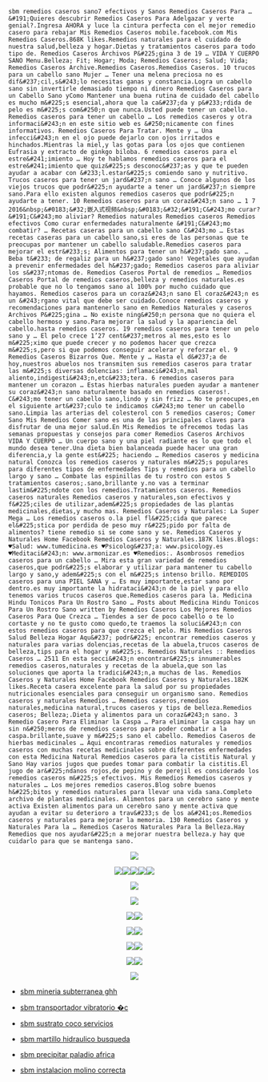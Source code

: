 
```
sbm remedios caseros sano7 efectivos y Sanos Remedios Caseros Para … &#191;Quieres descubrir Remedios Caseros Para Adelgazar y verte genial?.Ingresa AHORA y luce la cintura perfecta con el mejor remedio casero para rebajar Mis Remedios Caseros mobile.facebook.com Mis Remedios Caseros.868K likes.Remedios naturales para el cuidado de nuestra salud,belleza y hogar.Dietas y tratamientos caseros para todo tipo de. Remedios Caseros Archivos P&#225;gina 3 de 19 … VIDA Y CUERPO SANO Menu.Belleza; Fit; Hogar; Moda; Remedios Caseros; Salud; Vida; Remedios Caseros Archive.Remedios Caseros.Remedios Caseros. 10 trucos para un cabello sano Mujer … Tener una melena preciosa no es dif&#237;cil,s&#243;lo necesitas ganas y constancia.Logra un cabello sano sin invertirle demasiado tiempo ni dinero Remedios Caseros para un Cabello Sano yComo Mantener una buena rutina de cuidado del cabello es mucho m&#225;s esencial,ahora que la ca&#237;da y p&#233;rdida de pelo es m&#225;s com&#250;n que nunca.Usted puede tener un cabello. Remedios caseros para tener un cabello … Los remedios caseros y otra informaci&#243;n en este sitio web es &#250;nicamente con fines informativos. Remedios Caseros Para Tratar. Mente y … Una infecci&#243;n en el ojo puede dejarlo con ojos irritados e hinchados.Mientras la miel,y las gotas para los ojos que contienen Eufrasia y extracto de ginkgo biloba. 6 remedios caseros para el estre&#241;imiento … Hoy te hablamos remedios caseros para el estre&#241;imiento que quiz&#225;s desconoc&#237;as y que te pueden ayudar a acabar con &#233;l.estar&#225;s comiendo sano y nutritivo. Trucos caseros para tener un jard&#237;n sano … Conoce algunos de los viejos trucos que podr&#225;n ayudarte a tener un jard&#237;n siempre sano.Para ello existen algunos remedios caseros que podr&#225;n ayudarte a tener. 10 Remedios caseros para un coraz&#243;n sano … 1 7 2016&nbsp;&#0183;&#32;嵌入式视频&nbsp;&#0183;&#32;&#191;C&#243;mo curar? &#191;C&#243;mo aliviar? Remedios naturales Remedios caseros Remedios efectivos Como curar enfermedades naturalmente &#191;C&#243;mo combatir? … Recetas caseras para un cabello sano C&#243;mo … Estas recetas caseras para un cabello sano,si eres de las personas que te preocupas por mantener un cabello saludable.Remedios caseros para mejorar el estr&#233;s; Alimentos para tener un h&#237;gado sano. … Beba t&#233; de regaliz para un h&#237;gado sano! Vegetales que ayudan a prevenir enfermedades del h&#237;gado; Remedios caseros para aliviar los s&#237;ntomas de. Remedios Caseros Portal de remedios … Remedios Caseros Portal de remedios caseros,belleza y remedios naturales.es probable que no lo tengamos sano al 100% por mucho cuidado que hayamos. Remedios caseros para un coraz&#243;n sano El coraz&#243;n es un &#243;rgano vital que debe ser cuidado.Conoce remedios caseros y recomendaciones para mantenerlo sano en Remedios Naturales y caseros Archivos P&#225;gina … No existe ning&#250;n persona que no quiera el cabello hermoso y sano.Para mejorar la salud y la apariencia del cabello.hasta remedios caseros. 19 remedios caseros para tener un pelo sano y … El pelo crece 1’27 cent&#237;metros al mes,esto es lo m&#225;ximo que puede crecer y no podemos hacer que crezca m&#225;s,pero si que podemos conseguir acelerar y reforzar el. 9 Remedios Caseros Bizarros Que. Mente y … Hasta el d&#237;a de hoy,nuestros abuelos nos transmiten sus remedios caseros para tratar las m&#225;s diversas dolencias: inflamaci&#243;n,mal aliento,indigesti&#243;n,etc&#233;tera. 6 remedios caseros para mantener un corazon … Estas hierbas naturales pueden ayudar a mantener su coraz&#243;n sano naturalmente basado en remedios caseros!. C&#243;mo tener un cabello sano,lindo y sin frizz … No te preocupes,en el siguiente art&#237;culo te indicamos c&#243;mo tener un cabello sano.Limpia las arterias del colesterol con 5 remedios caseros; Comer Sano Mis Remedios Comer sano es una de las principales claves para disfrutar de una mejor salud.En Mis Remedios te ofrecemos todas las semanas propuestas y consejos para comer Remedios Caseros Archivos VIDA Y CUERPO … Un cuerpo sano y una piel radiante es lo que todo el mundo desea tener.Una dieta bien balanceada puede hacer una gran diferencia,y la gente est&#225; haciendo … Remedios caseros y medicina natural Conozca los remedios caseros y naturales m&#225;s populares para diferentes tipos de enfermedades Tips y remedios para un cabello largo y sano … Combate las espinillas de tu rostro con estos 5 tratamientos caseros;.sano,brillante y.no vas a terminar lastim&#225;ndote con los remedios.Tratamientos caseros. Remedios caseros naturales Remedios caseros y naturales,son efectivos y f&#225;ciles de utilizar,adem&#225;s propiedades de las plantas medicinales,dietas,y mucho mas. Remedios Caseros y Naturales: La Super Mega … Los remedios caseros o.la piel fl&#225;cida que parece el&#225;stica por perdida de peso muy r&#225;pido por falta de alimentos? tiene remedio si se come sano y se. Remedios Caseros y Naturales Home Facebook Remedios Caseros y Naturales.187K likes.Blogs: ♥Salud: www.tumedicina.es ♥Psicolog&#237;a: www.psicology.es ♥Meditaci&#243;n: www.armonizar.es ♥Remedios:. Asombrosos remedios caseros para un cabello … Mira esta gran variedad de remedios caseros,que podr&#225;s elaborar y utilizar para mantener tu cabello largo y sano,y adem&#225;s con el m&#225;s intenso brillo. REMEDIOS caseros para una PIEL SANA y … Es muy importante,estar sano por dentro.es muy importante la hidrataci&#243;n de la piel y para ello tenemos varios trucos caseros que.Remedios caseros para la. Medicina Hindu Tonicos Para Un Rostro Sano … Posts about Medicina Hindu Tonicos Para Un Rostro Sano written by Remedios Caseros Los Mejores Remedios Caseros Para Que Crezca … Tiendes a ser de poco cabello o te lo cortaste y no te gusto como quedo,te traemos la soluci&#243;n con estos remedios caseros para que crezca el pelo. Mis Remedios Caseros Salud Belleza Hogar Aqu&#237; podr&#225; encontrar remedios caseros y naturales para varias dolencias,recetas de la abuela,trucos caseros de belleza,tips para el hogar y m&#225;s. Remedios Naturales :: Remedios Caseros … 2511 En esta secci&#243;n encontrar&#225;s innumerables remedios caseros,naturales y recetas de la abuela,que son las soluciones que aporta la tradici&#243;n,a muchas de las. Remedios Caseros y Naturales Home Facebook Remedios Caseros y Naturales.182K likes.Receta casera excelente para la salud por su propiedades nutricionales esenciales para conseguir un organismo sano. Remedios caseros y naturales Remedios … Remedios caseros,remedios naturales,medicina natural,trucos caseros y tips de belleza.Remedios caseros; Belleza;.Dieta y alimentos para un coraz&#243;n sano. 3 Remedio Casero Para Eliminar la Caspa … Para eliminar la caspa hay un sin n&#250;meros de remedios caseros para poder combatir a la caspa.brillante,suave y m&#225;s sano el cabello. Remedios Caseros de hierbas medicinales … Aqui encontraras remedios naturales y remedios caseros con muchas recetas medicinales sobre diferentes enfermedades con esta Medicina Natural Remedios caseros para la cistitis Natural y Sano Hay varios jugos que puedes tomar para combatir la cistitis.El jugo de ar&#225;ndanos rojos,de pepino y de perejil es considerado los remedios caseros m&#225;s efectivos. Mis Remedios Remedios caseros y naturales … Los mejores remedios caseros.Blog sobre buenos h&#225;bitos y remedios naturales para llevar una vida sana.Completo archivo de plantas medicinales. Alimentos para un cerebro sano y mente activa Existen alimentos para un cerebro sano y mente activa que ayudan a evitar su deterioro a trav&#233;s de los a&#241;os.Remedios caseros y naturales para mejorar la memoria. 130 Remedios Caseros y Naturales Para la … Remedios Caseros Naturales Para la Belleza.Hay Remedios que nos ayudar&#225;n a mejorar nuestra belleza.y hay que cuidarlo para que se mantenga sano. 
```

<div align="center">

<a href="https://es-crusher.shibang-china.com/github&k=sbm+remedios+caseros+sano"><img src="https://static.shibang-china.com/es/crusher/logo.jpg"></a>

<a href="https://es-crusher.shibang-china.com/github&k=sbm+remedios+caseros+sano"><img src="https://static.shibang-china.com/es/crusher/index.jpg"></a><a href="https://es-crusher.shibang-china.com/material.htmlgithub&k=sbm+remedios+caseros+sano"><img src="https://static.shibang-china.com/es/crusher/material.jpg"></a><a href="https://es-crusher.shibang-china.com/application.htmlgithub&k=sbm+remedios+caseros+sano"><img src="https://static.shibang-china.com/es/crusher/application.jpg"></a><a href="https://es-crusher.shibang-china.com/aboutus.htmlgithub&k=sbm+remedios+caseros+sano"><img src="https://static.shibang-china.com/es/crusher/aboutus.jpg"></a><a href="https://es-crusher.shibang-china.com/contact.htmlgithub&k=sbm+remedios+caseros+sano"><img src="https://static.shibang-china.com/es/crusher/contact.jpg"></a>

<a href="https://es-crusher.shibang-china.com/github&k=sbm+remedios+caseros+sano"><img src="https://static.shibang-china.com/es/crusher/banner.jpg"></a>

<a href="https://swt.shibang-china.com/github&k=sbm+remedios+caseros+sano"><img src="https://static.shibang-china.com/es/crusher/text.jpg"></a>

<a href="https://swt.shibang-china.com/github&k=sbm+remedios+caseros+sano"><img src="https://static.shibang-china.com/es/crusher/chat.jpg"></a><a href="https://es-crusher.shibang-china.com/contact.htmlgithub&k=sbm+remedios+caseros+sano"><img src="https://static.shibang-china.com/es/crusher/message.jpg"></a>

<a href="https://es-crusher.shibang-china.com/products/pe.htmlgithub&k=sbm+remedios+caseros+sano"><img src="https://static.shibang-china.com/es/crusher/pe.jpg"></a><a href="https://es-crusher.shibang-china.com/products/pf.htmlgithub&k=sbm+remedios+caseros+sano"><img src="https://static.shibang-china.com/es/crusher/pf.jpg"></a>

<a href="https://es-crusher.shibang-china.com/products/hpt.htmlgithub&k=sbm+remedios+caseros+sano"><img src="https://static.shibang-china.com/es/crusher/hpt.jpg"></a><a href="https://es-crusher.shibang-china.com/products/vsi.htmlgithub&k=sbm+remedios+caseros+sano"><img src="https://static.shibang-china.com/es/crusher/vsi.jpg"></a>

<a href="https://es-crusher.shibang-china.com/products/klv.htmlgithub&k=sbm+remedios+caseros+sano"><img src="https://static.shibang-china.com/es/crusher/klv.jpg"></a><a href="https://es-crusher.shibang-china.com/products/portable.htmlgithub&k=sbm+remedios+caseros+sano"><img src="https://static.shibang-china.com/es/crusher/portable.jpg"></a>

<a href="https://swt.shibang-china.com/github&k=sbm+remedios+caseros+sano"><img src="https://static.shibang-china.com/es/crusher/case.jpg"></a>

</div>


* [sbm mineria subterranea ghh](sbm%20mineria%20subterranea%20ghh.md)

* [sbm transportador vibratorio �c](sbm%20transportador%20vibratorio%20%EF%BF%BDc.md)

* [sbm sustrato coco servicios](sbm%20sustrato%20coco%20servicios.md)

* [sbm martillo hidraulico busqueda](sbm%20martillo%20hidraulico%20busqueda.md)

* [sbm precipitar paladio africa](sbm%20precipitar%20paladio%20africa.md)

* [sbm instalacion molino correcta](sbm%20instalacion%20molino%20correcta.md)